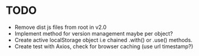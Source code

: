 TODO
====

+ Remove dist js files from root in v2.0
+ Implement method for version management maybe per object?
+ Create active localStorage object i.e chained .with() or .use() methods.
+ Create test with Axios, check for browser caching (use url timestamp?)